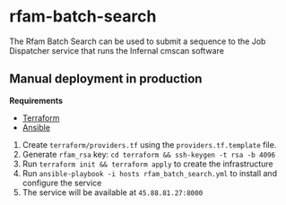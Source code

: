 # rfam-batch-search

The Rfam Batch Search can be used to submit a sequence to the Job Dispatcher
service that runs the Infernal cmscan software

## Manual deployment in production

**Requirements**

- [Terraform](https://www.terraform.io)
- [Ansible](https://www.ansible.com/)

1. Create `terraform/providers.tf` using the `providers.tf.template` file.
2. Generate `rfam_rsa` key: `cd terraform && ssh-keygen -t rsa -b 4096`
3. Run `terraform init && terraform apply` to create the infrastructure
4. Run `ansible-playbook -i hosts rfam_batch_search.yml` to install and configure the service
5. The service will be available at `45.88.81.27:8000`
